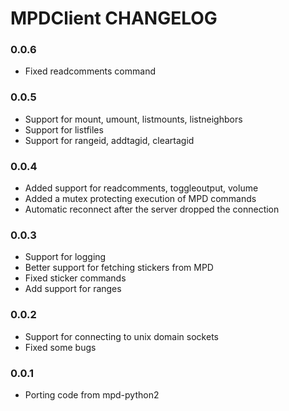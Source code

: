 # MPDClient CHANGELOG

### 0.0.6

* Fixed readcomments command

### 0.0.5

* Support for mount, umount, listmounts, listneighbors
* Support for listfiles
* Support for rangeid, addtagid, cleartagid

### 0.0.4

* Added support for readcomments, toggleoutput, volume
* Added a mutex protecting execution of MPD commands
* Automatic reconnect after the server dropped the connection

### 0.0.3

* Support for logging
* Better support for fetching stickers from MPD
* Fixed sticker commands
* Add support for ranges

### 0.0.2

* Support for connecting to unix domain sockets
* Fixed some bugs

### 0.0.1

* Porting code from mpd-python2
